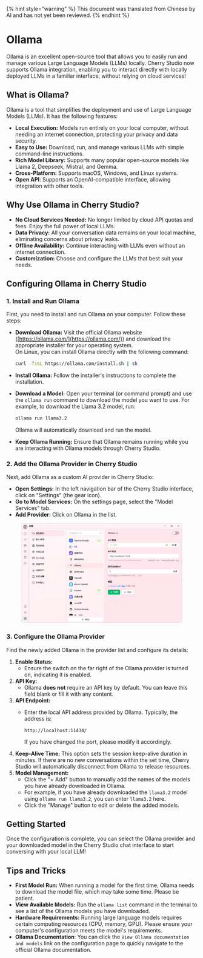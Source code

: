 
{% hint style="warning" %}
This document was translated from Chinese by AI and has not yet been reviewed.
{% endhint %}

# Ollama

Ollama is an excellent open-source tool that allows you to easily run and manage various Large Language Models (LLMs) locally. Cherry Studio now supports Ollama integration, enabling you to interact directly with locally deployed LLMs in a familiar interface, without relying on cloud services!

## What is Ollama?

Ollama is a tool that simplifies the deployment and use of Large Language Models (LLMs). It has the following features:

*   **Local Execution:** Models run entirely on your local computer, without needing an internet connection, protecting your privacy and data security.
*   **Easy to Use:** Download, run, and manage various LLMs with simple command-line instructions.
*   **Rich Model Library:** Supports many popular open-source models like Llama 2, Deepseek, Mistral, and Gemma.
*   **Cross-Platform:** Supports macOS, Windows, and Linux systems.
*   **Open API**: Supports an OpenAI-compatible interface, allowing integration with other tools.

## Why Use Ollama in Cherry Studio?

*   **No Cloud Services Needed:** No longer limited by cloud API quotas and fees. Enjoy the full power of local LLMs.
*   **Data Privacy:** All your conversation data remains on your local machine, eliminating concerns about privacy leaks.
*   **Offline Availability:** Continue interacting with LLMs even without an internet connection.
*   **Customization:** Choose and configure the LLMs that best suit your needs.

## Configuring Ollama in Cherry Studio

### **1. Install and Run Ollama**

First, you need to install and run Ollama on your computer. Follow these steps:

*   **Download Ollama:** Visit the official Ollama website ([https://ollama.com/](https://ollama.com/)) and download the appropriate installer for your operating system.\
    On Linux, you can install Ollama directly with the following command:

    ```sh
    curl -fsSL https://ollama.com/install.sh | sh
    ```
*   **Install Ollama:** Follow the installer's instructions to complete the installation.
*   **Download a Model:** Open your terminal (or command prompt) and use the `ollama run` command to download the model you want to use. For example, to download the Llama 3.2 model, run:

    ```sh
    ollama run llama3.2
    ```

    Ollama will automatically download and run the model.
*   **Keep Ollama Running:** Ensure that Ollama remains running while you are interacting with Ollama models through Cherry Studio.

### **2. Add the Ollama Provider in Cherry Studio**

Next, add Ollama as a custom AI provider in Cherry Studio:

*   **Open Settings:** In the left navigation bar of the Cherry Studio interface, click on "Settings" (the gear icon).
*   **Go to Model Services:** On the settings page, select the "Model Services" tab.
*   **Add Provider:** Click on Ollama in the list.

<figure><img src="../../.gitbook/assets/image (5) (3).png" alt=""><figcaption></figcaption></figure>

### **3. Configure the Ollama Provider**

Find the newly added Ollama in the provider list and configure its details:

1.  **Enable Status:**
    *   Ensure the switch on the far right of the Ollama provider is turned on, indicating it is enabled.
2.  **API Key:**
    *   Ollama **does not** require an API key by default. You can leave this field blank or fill it with any content.
3.  **API Endpoint:**
    *   Enter the local API address provided by Ollama. Typically, the address is:

        ```
        http://localhost:11434/
        ```

        If you have changed the port, please modify it accordingly.
4.  **Keep-Alive Time:** This option sets the session keep-alive duration in minutes. If there are no new conversations within the set time, Cherry Studio will automatically disconnect from Ollama to release resources.
5.  **Model Management:**
    *   Click the "+ Add" button to manually add the names of the models you have already downloaded in Ollama.
    *   For example, if you have already downloaded the `llama3.2` model using `ollama run llama3.2`, you can enter `llama3.2` here.
    *   Click the "Manage" button to edit or delete the added models.

## Getting Started

Once the configuration is complete, you can select the Ollama provider and your downloaded model in the Cherry Studio chat interface to start conversing with your local LLM!

## Tips and Tricks

*   **First Model Run:** When running a model for the first time, Ollama needs to download the model file, which may take some time. Please be patient.
*   **View Available Models:** Run the `ollama list` command in the terminal to see a list of the Ollama models you have downloaded.
*   **Hardware Requirements:** Running large language models requires certain computing resources (CPU, memory, GPU). Please ensure your computer's configuration meets the model's requirements.
*   **Ollama Documentation**: You can click the `View Ollama documentation and models` link on the configuration page to quickly navigate to the official Ollama documentation.